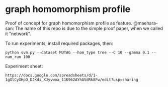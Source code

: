 # graph homomorphism profile
Proof of concept for graph homomorphism profile as feature.
@maehara-san: The name of this repo is due to the simple proof paper, when we called it "network".

To run experiments, install required packages, then:

```
python svm.py --dataset MUTAG --hom_type tree --C 10 --gamma 0.1 --num_run 100
```

Experiment sheet:
```
https://docs.google.com/spreadsheets/d/1-1gXlCyXHpO_DJKdi_XJyvwoa_11K962AYhAVdRk8Fw/edit?usp=sharing
```
